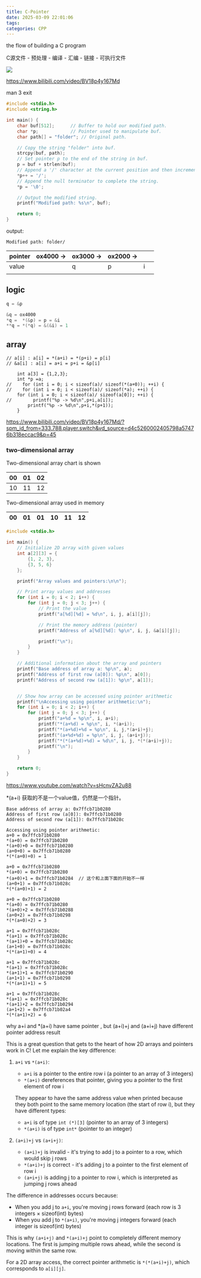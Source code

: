 ```yaml
---
title: C-Pointer
date: 2025-03-09 22:01:06
tags: 
categories: CPP
---
```


the flow of building a C program

C源文件 - 预处理 - 编译 - 汇编 - 链接 - 可执行文件

![](https://raw.githubusercontent.com/BlogForMe/ImageServer/main/C/202504051314822.png)

https://www.bilibili.com/video/BV18p4y167Md

man 3 exit

```c
#include <stdio.h>
#include <string.h>

int main() {
    char buf[512];      // Buffer to hold our modified path.
    char *p;            // Pointer used to manipulate buf.
    char path[] = "folder"; // Original path.

    // Copy the string "folder" into buf.
    strcpy(buf, path);
    // Set pointer p to the end of the string in buf.
    p = buf + strlen(buf);
    // Append a '/' character at the current position and then increment p.
    *p++ = '/';
    // Append the null terminator to complete the string.
    *p = '\0';

    // Output the modified string.
    printf("Modified path: %s\n", buf);

    return 0;
}
```

output:

`Modified path: folder/`

| pointer | ox4000 -> | ox3000 -> | ox2000 -> |     |     |
| ------- | --------- | --------- | --------- | --- | --- |
| value   |           | q         | p         | i   |     |
|         |           |           |           |     |     |

## logic

```c
q = &p

&q = ox4000
*q =  *(&p) = p = &i
**q = *(*q) = &(&i) = 1
```

## array

```
// a[i] : a[i] = *(a+i) = *(p+i) = p[i]
// &a[i] : a[i] = a+i = p+i = &p[i]

    int a[3] = {1,2,3};
    int *p =a;
//    for (int i = 0; i < sizeof(a)/ sizeof(*(a+0)); ++i) {
//    for (int i = 0; i < sizeof(a)/ sizeof(*a); ++i) {
    for (int i = 0; i < sizeof(a)/ sizeof(a[0]); ++i) {
//        printf("%p -> %d\n",p+i,a[i]);
        printf("%p -> %d\n",p+i,*(p+1));
    }
```

https://www.bilibili.com/video/BV18p4y167Md/?spm_id_from=333.788.player.switch&vd_source=d4c5260002405798a57476b318eccac9&p=45

### two-dimensional array

Two-dimensional array chart is shown

| 00  | 01  | 02  |
| --- | --- | --- |
| 10  | 11  | 12  |

Two-dimensional array used in memory

| 00  | 01  | 01  | 10  | 11  | 12  |
| --- | --- | --- | --- | --- | --- |

```c
#include <stdio.h>

int main() {
    // Initialize 2D array with given values
    int a[2][3] = {
        {1, 2, 3},
        {3, 5, 6}
    };

    printf("Array values and pointers:\n\n");

    // Print array values and addresses
    for (int i = 0; i < 2; i++) {
        for (int j = 0; j < 3; j++) {
            // Print the value
            printf("a[%d][%d] = %d\n", i, j, a[i][j]);

            // Print the memory address (pointer)
            printf("Address of a[%d][%d]: %p\n", i, j, &a[i][j]);

            printf("\n");
        }
    }

    // Additional information about the array and pointers
    printf("Base address of array a: %p\n", a);
    printf("Address of first row (a[0]): %p\n", a[0]);
    printf("Address of second row (a[1]): %p\n", a[1]);


    // Show how array can be accessed using pointer arithmetic
    printf("\nAccessing using pointer arithmetic:\n");
    for (int i = 0; i < 2; i++) {
        for (int j = 0; j < 3; j++) {
            printf("a+%d = %p\n", i, a+i);
            printf("*(a+%d) = %p\n", i, *(a+i));
            printf("*(a+%d)+%d = %p\n", i, j,*(a+i)+j);
            printf("(a+%d+%d) = %p\n", i, j, (a+i+j));
            printf("*(*(a+%d)+%d) = %d\n", i, j, *(*(a+i)+j));
            printf("\n");
        }
    }

    return 0;
}
```

https://www.youtube.com/watch?v=sHcnvZA2u88



*(a+i) 获取的不是一个value值，仍然是一个指针。



```
Base address of array a: 0x7ffcb71b0280
Address of first row (a[0]): 0x7ffcb71b0280
Address of second row (a[1]): 0x7ffcb71b028c

Accessing using pointer arithmetic:
a+0 = 0x7ffcb71b0280
*(a+0) = 0x7ffcb71b0280
*(a+0)+0 = 0x7ffcb71b0280
(a+0+0) = 0x7ffcb71b0280
*(*(a+0)+0) = 1

a+0 = 0x7ffcb71b0280
*(a+0) = 0x7ffcb71b0280
*(a+0)+1 = 0x7ffcb71b0284  // 这个和上面下面的开始不一样
(a+0+1) = 0x7ffcb71b028c
*(*(a+0)+1) = 2

a+0 = 0x7ffcb71b0280
*(a+0) = 0x7ffcb71b0280
*(a+0)+2 = 0x7ffcb71b0288
(a+0+2) = 0x7ffcb71b0298
*(*(a+0)+2) = 3

a+1 = 0x7ffcb71b028c
*(a+1) = 0x7ffcb71b028c
*(a+1)+0 = 0x7ffcb71b028c
(a+1+0) = 0x7ffcb71b028c
*(*(a+1)+0) = 4

a+1 = 0x7ffcb71b028c
*(a+1) = 0x7ffcb71b028c
*(a+1)+1 = 0x7ffcb71b0290
(a+1+1) = 0x7ffcb71b0298
*(*(a+1)+1) = 5

a+1 = 0x7ffcb71b028c
*(a+1) = 0x7ffcb71b028c
*(a+1)+2 = 0x7ffcb71b0294
(a+1+2) = 0x7ffcb71b02a4
*(*(a+1)+2) = 6
```

why a+i and *(a+i) have same pointer , but (a+i)+j and (a+i+j) have different pointer address result

This is a great question that gets to the heart of how 2D arrays and pointers work in C! Let me explain the key difference:

1. `a+i` vs `*(a+i)`:
   
   - `a+i` is a pointer to the entire row i (a pointer to an array of 3 integers)
   - `*(a+i)` dereferences that pointer, giving you a pointer to the first element of row i
   
   They appear to have the same address value when printed because they both point to the same memory location (the start of row i), but they have different types:
   
   - `a+i` is of type `int (*)[3]` (pointer to an array of 3 integers)
   - `*(a+i)` is of type `int*` (pointer to an integer)

2. `(a+i)+j` vs `(a+i+j)`:
   
   - `(a+i)+j` is invalid - it's trying to add j to a pointer to a row, which would skip j rows
   - `*(a+i)+j` is correct - it's adding j to a pointer to the first element of row i
   - `(a+i+j)` is adding j to a pointer to row i, which is interpreted as jumping j rows ahead

The difference in addresses occurs because:

- When you add j to `a+i`, you're moving j rows forward (each row is 3 integers × sizeof(int) bytes)
- When you add j to `*(a+i)`, you're moving j integers forward (each integer is sizeof(int) bytes)

This is why `(a+i+j)` and `*(a+i)+j` point to completely different memory locations. The first is jumping multiple rows ahead, while the second is moving within the same row.

For a 2D array access, the correct pointer arithmetic is `*(*(a+i)+j)`, which corresponds to `a[i][j]`.
